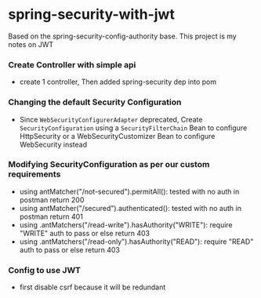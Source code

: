 # spring-security-with-jwt
Based on the spring-security-config-authority base. 
This project is my notes on JWT 

### Create Controller with simple api
- create 1 controller, Then added spring-security dep into pom

### Changing the default Security Configuration
- Since `WebSecurityConfigurerAdapter` deprecated, Create `SecurityConfiguration` using a `SecurityFilterChain` Bean to configure HttpSecurity or a WebSecurityCustomizer Bean to configure WebSecurity instead

### Modifying SecurityConfiguration as per our custom requirements
- using antMatcher("/not-secured").permitAll(): tested with no auth in postman return 200
- using antMatcher("/secured").authenticated(): tested with no auth in postman return 401
- using .antMatchers("/read-write").hasAuthority("WRITE"): require "WRITE" auth to pass or else return 403
- using .antMatchers("/read-only").hasAuthority("READ"): require "READ" auth to pass or else return 403

### Config to use JWT
- first disable csrf because it will be redundant